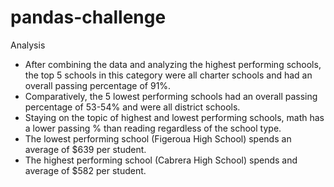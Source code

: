 # pandas-challenge

Analysis

- After combining the data and analyzing the highest performing schools, the top 5 schools in this category were all charter schools and had an overall passing percentage of 91%.
- Comparatively, the 5 lowest performing schools had an overall passing percentage of 53-54% and were all district schools.
- Staying on the topic of highest and lowest performing schools, math has a lower passing % than reading regardless of the school type.
- The lowest performing school (Figeroua High School) spends an average of $639 per student.
- The highest performing school (Cabrera High School) spends and average of $582 per student.
